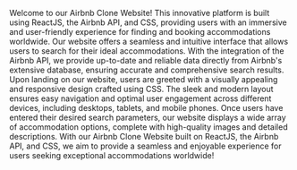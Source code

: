 Welcome to our Airbnb Clone Website! This innovative platform is built using ReactJS, the Airbnb API, and CSS, providing users with an immersive and user-friendly experience for finding and booking accommodations worldwide.
Our website offers a seamless and intuitive interface that allows users to search for their ideal accommodations.
With the integration of the Airbnb API, we provide up-to-date and reliable data directly from Airbnb's extensive database, ensuring accurate and comprehensive search results.
Upon landing on our website, users are greeted with a visually appealing and responsive design crafted using CSS. The sleek and modern layout ensures easy navigation and optimal user engagement across different devices, including desktops, tablets, and mobile phones.
Once users have entered their desired search parameters, our website displays a wide array of accommodation options, complete with high-quality images and detailed descriptions.
With our Airbnb Clone Website built on ReactJS, the Airbnb API, and CSS, we aim to provide a seamless and enjoyable experience for users seeking exceptional accommodations worldwide!
